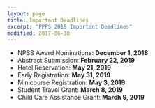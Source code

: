```yaml
---
layout: page
title: Important Deadlines
excerpt: "PPPS 2019 Important Deadlines"
modified: 2017-06-30
---
```


- NPSS Award Nominations: **December 1, 2018**
- Abstract Submission: **February 22, 2019**
- Hotel Reservation: **May 21, 2019**
- Early Registration: **May 31, 2019**
- Minicourse Registration: **May 3, 2019**
- Student Travel Grant: **March 8, 2019**
- Child Care Assistance Grant: **March 9, 2019**
